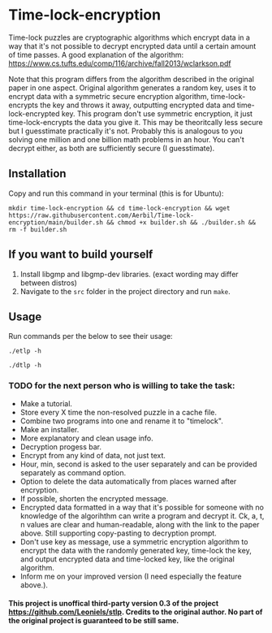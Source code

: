 # Time-lock-encryption

Time-lock puzzles are cryptographic algorithms which encrypt data in a way that it's not possible to decrypt encrypted data until a certain amount of time passes. A good explanation of the algorithm:
https://www.cs.tufts.edu/comp/116/archive/fall2013/wclarkson.pdf

Note that this program differs from the algorithm described in the original paper in one aspect. Original algorithm generates a random key, uses it to encrypt data with a symmetric secure encryption algorithm, time-lock-encrypts the key and throws it away, outputting encrypted data and time-lock-encrypted key. This program don't use symmetric encryption, it just time-lock-encrypts the data you give it. This may be theoritcally less secure but I guesstimate practically it's not. Probably this is analogous to you solving one million and one billion math problems in an hour. You can't decrypt either, as both are sufficiently secure (I guesstimate).

## Installation
Copy and run this command in your terminal (this is for Ubuntu):

```
mkdir time-lock-encryption && cd time-lock-encryption && wget https://raw.githubusercontent.com/Aerbil/Time-lock-encryption/main/builder.sh && chmod +x builder.sh && ./builder.sh && rm -f builder.sh

```

## If you want to build yourself
1. Install libgmp and libgmp-dev libraries. (exact wording may differ between distros)
2. Navigate to the `src` folder in the project directory and run `make`.

## Usage
Run commands per the below to see their usage:

`./etlp -h`

`./dtlp -h`



### TODO for the next person who is willing to take the task:

* Make a tutorial.
* Store every X time the non-resolved puzzle in a cache file.
* Combine two programs into one and rename it to "timelock".
* Make an installer.
* More explanatory and clean usage info.
* Decryption progess bar.
* Encrypt from any kind of data, not just text.
* Hour, min, second is asked to the user separately and can be provided separately as command option.
* Option to delete the data automatically from places warned after encryption.
* If possible, shorten the encrypted message.
* Encrypted data formatted in a way that it's possible for someone with no knowledge of the algorihthm can write a program and decrypt it. Ck, a, t, n values are clear and human-readable, along with the link to the paper above. Still supporting copy-pasting to decryption prompt.
* Don't use key as message, use a symmetric encryption algorithm to encrypt the data with the randomly generated key, time-lock the key, and output encrypted data and time-locked key, like the original algorithm. 
* Inform me on your improved version (I need especially the feature above.).

#### This project is unoffical third-party version 0.3 of the project https://github.com/Leoniels/stlp. Credits to the original author. No part of the original project is guaranteed to be still same.
